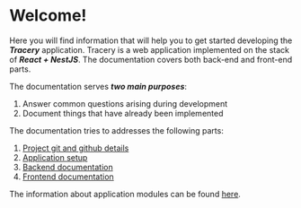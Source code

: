 # Welcome!

Here you will find information that
will help you to get started developing
the **_Tracery_** application. Tracery is a web
application implemented on the stack of
**_React + NestJS_**. The documentation covers both
back-end and front-end parts.

The documentation serves **_two main purposes_**:

1. Answer common questions arising during development
2. Document things that have already been implemented

The documentation tries to addresses the following parts:

1. [Project git and github details](git-and-github.md)
2. [Application setup](setup.md)
3. [Backend documentation](backend.md)
4. [Frontend documentation](Frontend/frontend.md)

The information about application modules
can be found [here](app-modules.md).
